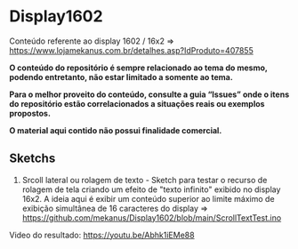 # Display1602
Conteúdo referente ao display 1602 / 16x2 => https://www.lojamekanus.com.br/detalhes.asp?IdProduto=407855

**O conteúdo do repositório é sempre relacionado ao tema do mesmo, podendo entretanto, não estar limitado a somente ao tema.**

**Para o melhor proveito do conteúdo, consulte a guia “Issues” onde o itens do repositório estão correlacionados a situações reais ou exemplos propostos.**

**O material aqui contido não possui finalidade comercial.**

## Sketchs

 1) Srcoll lateral ou rolagem de texto - Sketch para testar o recurso de rolagem de tela criando um efeito de "texto infinito" exibido no display 16x2. A ideia aqui é exibir um conteúdo superior ao limite máximo de exibição simultânea de 16 caracteres do display => https://github.com/mekanus/Display1602/blob/main/ScrollTextTest.ino
 
 Video do resultado: https://youtu.be/Abhk1iEMe88
